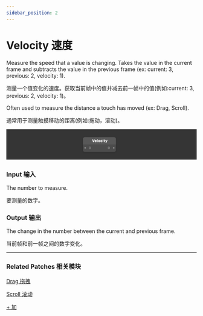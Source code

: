```yaml
---
sidebar_position: 2
---
```


# Velocity 速度

Measure the speed that a value is changing. Takes the value in the current frame and subtracts the value in the previous frame (ex: current: 3, previous: 2, velocity: 1).

测量一个值变化的速度。获取当前帧中的值并减去前一帧中的值(例如:current: 3, previous: 2, velocity: 1)。

Often used to measure the distance a touch has moved (ex: Drag, Scroll).

通常用于测量触摸移动的距离(例如:拖动，滚动)。

![Image](./../../static/img/docs/Utility/velocity.png)

### Input 输入

The number to measure.

要测量的数字。

### Output 输出

The change in the number between the current and previous frame.

当前帧和前一帧之间的数字变化。

------

### Related Patches 相关模块

[Drag 拖拽](./../Interaction/Drag.md)

[Scroll 滚动](./../Interaction/Scroll.md)

[+ 加](./../Math/+.md)
